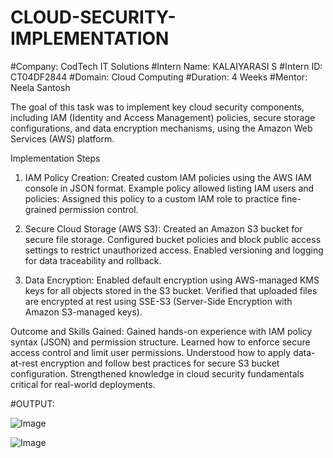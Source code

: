 # CLOUD-SECURITY-IMPLEMENTATION
#Company: CodTech IT Solutions
#Intern Name: KALAIYARASI S
#Intern ID: CT04DF2844
#Domain: Cloud Computing
#Duration: 4 Weeks
#Mentor: Neela Santosh

The goal of this task was to implement key cloud security components, including IAM (Identity and Access Management) policies, secure storage configurations, and data encryption mechanisms, using the Amazon Web Services (AWS) platform.

Implementation Steps
1. IAM Policy Creation:
Created custom IAM policies using the AWS IAM console in JSON format.
Example policy allowed listing IAM users and policies:
Assigned this policy to a custom IAM role to practice fine-grained permission control.

2. Secure Cloud Storage (AWS S3):
Created an Amazon S3 bucket for secure file storage.
Configured bucket policies and block public access settings to restrict unauthorized access.
Enabled versioning and logging for data traceability and rollback.

3. Data Encryption:
Enabled default encryption using AWS-managed KMS keys for all objects stored in the S3 bucket.
Verified that uploaded files are encrypted at rest using SSE-S3 (Server-Side Encryption with Amazon S3-managed keys).

Outcome and Skills Gained:
Gained hands-on experience with IAM policy syntax (JSON) and permission structure.
Learned how to enforce secure access control and limit user permissions.
Understood how to apply data-at-rest encryption and follow best practices for secure S3 bucket configuration.
Strengthened knowledge in cloud security fundamentals critical for real-world deployments.

#OUTPUT:

![Image](https://github.com/user-attachments/assets/31641e97-e48a-4ab4-8221-dc4e6f7f7713)

![Image](https://github.com/user-attachments/assets/7137be95-8157-4619-ad71-c58bb4acfaca)
